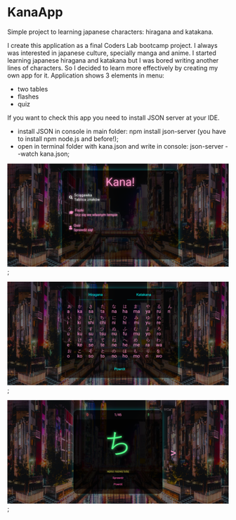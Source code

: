 # KanaApp

Simple project to learning japanese characters: hiragana and katakana.

I create this application as a final Coders Lab bootcamp project.
I always was interested in japanese culture, specially manga and anime. I started learning japanese hiragana and katakana but I was bored writing another lines of characters. So I decided to learn more effectively by creating my own app for it.
Application shows 3 elements in menu:

- two tables
- flashes
- quiz

If you want to check this app you need to install JSON server at your IDE.

- install JSON in console in main folder: npm install json-server (you have to install npm node.js and before!);
- open in terminal folder with kana.json and write in console: json-server --watch kana.json;

![home](./screenshots/home.png "Home page");

![cheat-sheet](./screenshots/cheatsheet.png "Cheat sheet");

![quiz](./screenshots/quiz1.png "Quiz");

